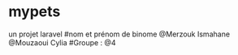 # mypets
un projet laravel
#nom et prénom de binome 
@Merzouk Ismahane
@Mouzaoui Cylia 
#Groupe : 
@4
